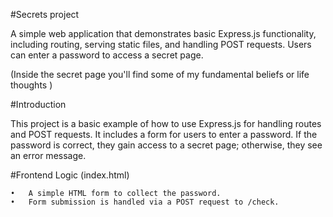 #Secrets project

A simple web application that demonstrates basic Express.js functionality, including routing, serving static files, and handling POST requests. Users can enter a password to access a secret page.

(Inside the secret page you'll find some of my fundamental beliefs or life thoughts )

#Introduction

This project is a basic example of how to use Express.js for handling routes and POST requests. It includes a form for users to enter a password. If the password is correct, they gain access to a secret page; otherwise, they see an error message.

#Frontend Logic (index.html)

	•	A simple HTML form to collect the password.
	•	Form submission is handled via a POST request to /check.
